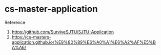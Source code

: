 # cs-master-application

Reference
1. https://github.com/SurviveSJTU/SJTU-Application
2. https://cs-masters-application.github.io/%E9%80%89%E6%A0%A1%E6%A2%AF%E5%BA%A6/
